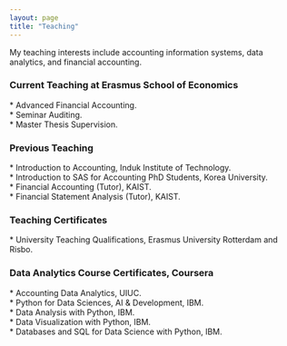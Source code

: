 ```yaml
---
layout: page
title: "Teaching"
---
```


My teaching interests include accounting information systems, data analytics, and financial accounting.


<H3>Current Teaching at Erasmus School of Economics</H3>
* Advanced Financial Accounting. <br>
* Seminar Auditing. <br>
* Master Thesis Supervision. <br>
 
<H3>Previous Teaching</H3>
* Introduction to Accounting, Induk Institute of Technology. <br>
* Introduction to SAS for Accounting PhD Students, Korea University. <br>
* Financial Accounting (Tutor), KAIST. <br>
* Financial Statement Analysis (Tutor), KAIST. <br>

<H3>Teaching Certificates</H3>
* University Teaching Qualifications, Erasmus University Rotterdam and Risbo. <br>


<H3>Data Analytics Course Certificates, Coursera</H3>
* Accounting Data Analytics, UIUC. <br>
* Python for Data Sciences, AI & Development, IBM. <br>
* Data Analysis with Python, IBM. <br>
* Data Visualization with Python, IBM. <br>
* Databases and SQL for Data Science with Python, IBM. <br>
    